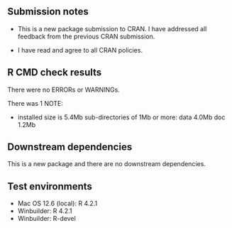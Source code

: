 ## Submission notes
* This is a new package submission to CRAN.  I have addressed all feedback from
the previous CRAN submission.

* I have read and agree to all CRAN policies.

## R CMD check results
There were no ERRORs or WARNINGs. 

There was 1 NOTE:

*   installed size is 5.4Mb
    sub-directories of 1Mb or more:
      data  4.0Mb
      doc    1.2Mb

## Downstream dependencies
This is a new package and there are no downstream dependencies.

## Test environments
* Mac OS 12.6 (local): R 4.2.1
* Winbuilder: R 4.2.1
* Winbuilder: R-devel
